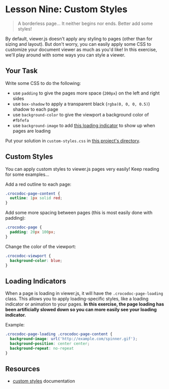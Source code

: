 # Lesson Nine: Custom Styles

> A borderless page...
>   It neither begins nor ends.
> Better add some styles!


By default, viewer.js doesn't apply any styling to pages (other than for sizing and layout). But don't worry, you can easily apply some CSS to customize your document viewer as much as you'd like! In this exercise, we'll play around with some ways you can style a viewer.


## Your Task

Write some CSS to do the following:
- use `padding` to give the pages more space (`200px`) on the left and right sides
- use `box-shadow` to apply a transparent black (`rgba(0, 0, 0, 0.5)`) shadow to each page
- use `background-color` to give the viewport a background color of `#fbfefa`
- use `background-image` to add [this loading indicator](https://raw.githubusercontent.com/lakenen/view-school-assets/master/spinner.gif) to show up when pages are loading

Put your solution in `custom-styles.css` in [this project's directory](/open/09-custom-styles).


## Custom Styles

You can apply custom styles to viewer.js pages very easily! Keep reading for some examples...

Add a red outline to each page:
```css
.crocodoc-page-content {
  outline: 1px solid red;
}
```

Add some more spacing between pages (this is most easily done with padding):
```css
.crocodoc-page {
  padding: 20px 100px;
}
```

Change the color of the viewport:
```css
.crocodoc-viewport {
  background-color: blue;
}
```


## Loading Indicators

When a page is loading in viewer.js, it will have the `.crocodoc-page-loading` class. This allows you to apply loading-specific styles, like a loading indicator or animation to your pages. **In this exercise, the page loading has been artificially slowed down so you can more easily see your loading indicator.**

Example:
```css
.crocodoc-page-loading .crocodoc-page-content {
  background-image: url('http://example.com/spinner.gif');
  background-position: center center;
  background-repeat: no-repeat
}
```


## Resources

* [custom styles](https://github.com/box/viewer.js/blob/master/README.md#styling-pages) documentation
